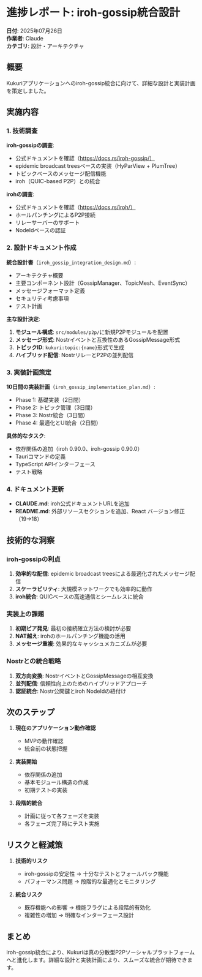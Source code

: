 # 進捗レポート: iroh-gossip統合設計

**日付**: 2025年07月26日  
**作業者**: Claude  
**カテゴリ**: 設計・アーキテクチャ

## 概要

Kukuriアプリケーションへのiroh-gossip統合に向けて、詳細な設計と実装計画を策定しました。

## 実施内容

### 1. 技術調査

**iroh-gossipの調査**:
- 公式ドキュメントを確認（https://docs.rs/iroh-gossip/）
- epidemic broadcast treesベースの実装（HyParView + PlumTree）
- トピックベースのメッセージ配信機能
- iroh（QUIC-based P2P）との統合

**irohの調査**:
- 公式ドキュメントを確認（https://docs.rs/iroh/）
- ホールパンチングによるP2P接続
- リレーサーバーのサポート
- NodeIdベースの認証

### 2. 設計ドキュメント作成

**統合設計書**（`iroh_gossip_integration_design.md`）:
- アーキテクチャ概要
- 主要コンポーネント設計（GossipManager、TopicMesh、EventSync）
- メッセージフォーマット定義
- セキュリティ考慮事項
- テスト計画

**主な設計決定**:
1. **モジュール構成**: `src/modules/p2p/`に新規P2Pモジュールを配置
2. **メッセージ形式**: Nostrイベントと互換性のあるGossipMessage形式
3. **トピックID**: `kukuri:topic:{name}`形式で生成
4. **ハイブリッド配信**: NostrリレーとP2Pの並列配信

### 3. 実装計画策定

**10日間の実装計画**（`iroh_gossip_implementation_plan.md`）:
- Phase 1: 基礎実装（2日間）
- Phase 2: トピック管理（3日間）
- Phase 3: Nostr統合（3日間）
- Phase 4: 最適化とUI統合（2日間）

**具体的なタスク**:
- 依存関係の追加（iroh 0.90.0、iroh-gossip 0.90.0）
- Tauriコマンドの定義
- TypeScript APIインターフェース
- テスト戦略

### 4. ドキュメント更新

- **CLAUDE.md**: iroh公式ドキュメントURLを追加
- **README.md**: 外部リソースセクションを追加、React バージョン修正（19→18）

## 技術的な洞察

### iroh-gossipの利点
1. **効率的な配信**: epidemic broadcast treesによる最適化されたメッセージ配信
2. **スケーラビリティ**: 大規模ネットワークでも効率的に動作
3. **iroh統合**: QUICベースの高速通信とシームレスに統合

### 実装上の課題
1. **初期ピア発見**: 最初の接続確立方法の検討が必要
2. **NAT越え**: irohのホールパンチング機能の活用
3. **メッセージ重複**: 効果的なキャッシュメカニズムが必要

### Nostrとの統合戦略
1. **双方向変換**: NostrイベントとGossipMessageの相互変換
2. **並列配信**: 信頼性向上のためのハイブリッドアプローチ
3. **認証統合**: Nostr公開鍵とiroh NodeIdの紐付け

## 次のステップ

1. **現在のアプリケーション動作確認**
   - MVPの動作確認
   - 統合前の状態把握

2. **実装開始**
   - 依存関係の追加
   - 基本モジュール構造の作成
   - 初期テストの実装

3. **段階的統合**
   - 計画に従って各フェーズを実装
   - 各フェーズ完了時にテスト実施

## リスクと軽減策

1. **技術的リスク**
   - iroh-gossipの安定性 → 十分なテストとフォールバック機能
   - パフォーマンス問題 → 段階的な最適化とモニタリング

2. **統合リスク**
   - 既存機能への影響 → 機能フラグによる段階的有効化
   - 複雑性の増加 → 明確なインターフェース設計

## まとめ

iroh-gossip統合により、Kukuriは真の分散型P2Pソーシャルプラットフォームへと進化します。詳細な設計と実装計画により、スムーズな統合が期待できます。
